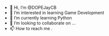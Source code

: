 - 👋 Hi, I’m @DOPEJayCB
- 👀 I’m interested in learning Game Development
- 🌱 I’m currently learning Python
- 💞️ I’m looking to collaborate on ...
- 📫 How to reach me .

<!---
DOPEJayCB/DOPEJayCB is a ✨ special ✨ repository because its `README.md` (this file) appears on your GitHub profile.
You can click the Preview link to take a look at your changes.
--->
